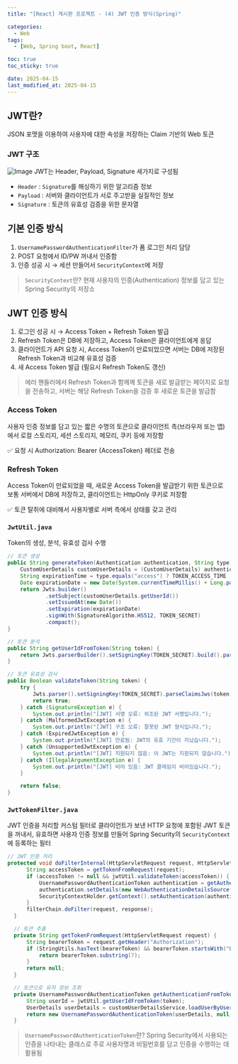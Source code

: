 ```yaml
---
title: "[React] 게시판 프로젝트 - (4) JWT 인증 방식(Spring)"

categories:
  - Web
tags:
  - [Web, Spring boot, React]

toc: true
toc_sticky: true

date: 2025-04-15
last_modified_at: 2025-04-15
---
```


## JWT란?
JSON 포맷을 이용하여 사용자에 대한 속성을 저장하는 Claim 기반의 Web 토큰  

### JWT 구조
![Image](https://github.com/user-attachments/assets/87df6430-6291-44ac-9588-98b1b24f3770)
JWT는 Header, Payload, Signature 세가지로 구성됨  
- `Header` : `Signature`를 해싱하기 위한 알고리즘 정보
- `Payload` : 서버와 클라이언트가 서로 주고받을 실질적인 정보
- `Signature` : 토큰의 유효성 검증을 위한 문자열  

## 기본 인증 방식
1. `UsernamePasswordAuthenticationFilter`가 폼 로그인 처리 담당
2. POST 요청에서 ID/PW 꺼내서 인증함
3. 인증 성공 시 → 세션 만들어서 `SecurityContext`에 저장  

> `SecurityContext`란? 현재 사용자의 인증(Authentication) 정보를 담고 있는 Spring Security의 저장소  


## JWT 인증 방식
1. 로그인 성공 시 → Access Token + Refresh Token 발급
2. Refresh Token은 DB에 저장하고, Access Token은 클라이언트에게 응답
3. 클라이언트가 API 요청 시, Access Token이 만료되었으면 서버는 DB에 저장된 Refresh Token과 비교해 유효성 검증
5. 새 Access Token 발급 (필요시 Refresh Token도 갱신)
> 에러 핸들러에서 Refresh Token과 함께께 토큰을 새로 발급받는 페이지로 요청을 전송하고, 서버는 해당 Refresh Token을 검증 후 새로운 토큰을 발급함  

### Access Token
사용자 인증 정보를 담고 있는 짧은 수명의 토큰으로
클라이언트 측(브라우저 또는 앱)에서 로컬 스토리지, 세션 스토리지, 메모리, 쿠키 등에 저장함

✅ 요청 시 Authorization: Bearer {AccessToken} 헤더로 전송  

### Refresh Token
Access Token이 만료되었을 때, 새로운 Access Token을 발급받기 위한 토큰으로
보통 서버에서 DB에 저장하고, 클라이언트는 HttpOnly 쿠키로 저장함

✅ 토큰 탈취에 대비해서 사용자별로 서버 측에서 상태를 갖고 관리  


### `JwtUtil.java`
Token의 생성, 분석, 유효성 검사 수행  

```java
// 토큰 생성
public String generateToken(Authentication authentication, String type) {
    CustomUserDetails customUserDetails = (CustomUserDetails) authentication.getPrincipal();
    String expirationTime = type.equals("access") ? TOKEN_ACCESS_TIME : TOKEN_REFRESH_TIME;
    Date expirationDate = new Date(System.currentTimeMillis() + Long.parseLong(expirationTime));
    return Jwts.builder()
            .setSubject(customUserDetails.getUserId())
            .setIssuedAt(new Date())
            .setExpiration(expirationDate)
            .signWith(SignatureAlgorithm.HS512, TOKEN_SECRET)
            .compact();
}

// 토큰 분석
public String getUserIdFromToken(String token) {
    return Jwts.parserBuilder().setSigningKey(TOKEN_SECRET).build().parseClaimsJws(token).getBody().getSubject();
}

// 토큰 유효성 검사
public Boolean validateToken(String token) {
    try {
        Jwts.parser().setSigningKey(TOKEN_SECRET).parseClaimsJws(token);
        return true;
    } catch (SignatureException e) {
        System.out.println("[JWT] 서명 오류: 위조된 JWT 서명입니다.");
    } catch (MalformedJwtException e) {
        System.out.println("[JWT] 구조 오류: 잘못된 JWT 형식입니다.");
    } catch (ExpiredJwtException e) {
        System.out.println("[JWT] 만료됨: JWT의 유효 기간이 지났습니다.");
    } catch (UnsupportedJwtException e) {
        System.out.println("[JWT] 지원되지 않음: 이 JWT는 지원되지 않습니다.");
    } catch (IllegalArgumentException e) {
        System.out.println("[JWT] 비어 있음: JWT 클레임이 비어있습니다.");
    }

    return false;
}
```

### `JwtTokenFilter.java`
JWT 인증을 처리할 커스텀 필터로 클라이언트가 보낸 HTTP 요청에 포함된 JWT 토큰을 꺼내서, 유효하면 사용자 인증 정보를 만들어 Spring Security의 `SecurityContext`에 등록하는 필터 

```java
// JWT 인증 처리
protected void doFilterInternal(HttpServletRequest request, HttpServletResponse response, FilterChain filterChain) throws ServletException, IOException {
      String accessToken = getTokenFromRequest(request);
      if (accessToken != null && jwtUtil.validateToken(accessToken)) {
          UsernamePasswordAuthenticationToken authentication = getAuthenticationFromToken(accessToken);
          authentication.setDetails(new WebAuthenticationDetailsSource().buildDetails(request));
          SecurityContextHolder.getContext().setAuthentication(authentication);
      }
      filterChain.doFilter(request, response);
  }

  // 토큰 추출
  private String getTokenFromRequest(HttpServletRequest request) {
      String bearerToken = request.getHeader("Authorization");
      if (StringUtils.hasText(bearerToken) && bearerToken.startsWith("Bearer ")) {
          return bearerToken.substring(7);
      }
      return null;
  }

  // 토큰으로 유저 정보 조회
  private UsernamePasswordAuthenticationToken getAuthenticationFromToken(String token) {
      String userId = jwtUtil.getUserIdFromToken(token);
      UserDetails userDetails = customUserDetailsService.loadUserByUserId(userId);
      return new UsernamePasswordAuthenticationToken(userDetails, null, userDetails.getAuthorities());
  }
```  

> `UsernamePasswordAuthenticationToken`란? Spring Security에서 사용되는 인증을 나타내는 클래스로 주로 사용자명과 비밀번호를 담고 인증을 수행하는 데 활용됨
